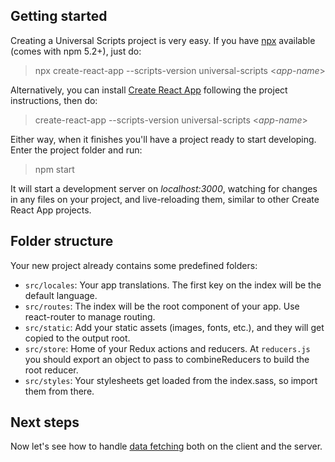 Getting started
---------------

Creating a Universal Scripts project is very easy.
If you have [npx](https://medium.com/@maybekatz/introducing-npx-an-npm-package-runner-55f7d4bd282b) available (comes with npm 5.2+), just do:
> npx create-react-app \-\-scripts-version universal-scripts &lt;_app-name_&gt;

Alternatively, you can install [Create React App](https://github.com/facebookincubator/create-react-app) following the project instructions, then do:
> create-react-app \-\-scripts-version universal-scripts &lt;_app-name_&gt;

Either way, when it finishes you'll have a project ready to start developing.
Enter the project folder and run:
> npm start

It will start a development server on _localhost:3000_, watching for changes in any files on your project, and live-reloading them, similar to other Create React App projects.


Folder structure
----------------

Your new project already contains some predefined folders:

- `src/locales`: Your app translations. The first key on the index will be the default language.
- `src/routes`: The index will be the root component of your app. Use react-router to manage routing.
- `src/static`: Add your static assets (images, fonts, etc.), and they will get copied to the output root.
- `src/store`: Home of your Redux actions and reducers. At `reducers.js` you should export an object to pass to combineReducers to build the root reducer.
- `src/styles`: Your stylesheets get loaded from the index.sass, so import them from there.


Next steps
----------

Now let's see how to handle [data fetching](data-fetching) both on the client and the server.
